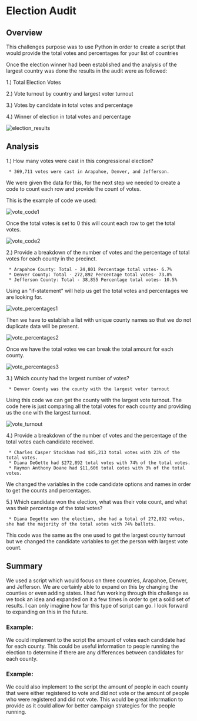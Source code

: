# Election Audit
 
## Overview

This challenges purpose was to use Python in order to create a script that would provide the total votes and percentages for your list of countries

Once the election winner had been established and the analysis of the largest country was done the results in the audit were as followed:

1.) Total Election Votes

2.) Vote turnout by country and largest voter turnout

3.) Votes by candidate in total votes and percentage

4.) Winner of election in total votes and percentage

![election_results](https://user-images.githubusercontent.com/107363203/179429658-c07d5a2b-991f-4c19-82f0-c1df202d743f.png)

## Analysis

1.) How many votes were cast in this congressional election?

     * 369,711 votes were cast in Arapahoe, Denver, and Jefferson.
      
We were given the data for this, for the next step we needed to create a code to count each row and provide the count of votes.

This is the example of code we used:

![vote_code1](https://user-images.githubusercontent.com/107363203/179430215-0c9d5f51-d7f0-4f88-8e14-e11cc0feedcf.png)

Once the total votes is set to 0 this will count each row to get the total votes.

![vote_code2](https://user-images.githubusercontent.com/107363203/179430218-e3ab3a22-6d96-4f07-abf9-2987978a9662.png)

2.) Provide a breakdown of the number of votes and the percentage of total votes for each county in the precinct.

     * Arapahoe County: Total - 24,801 Percentage total votes- 6.7%
     * Denver County: Total - 272,892 Percentage total votes- 73.8%
     * Jefferson County: Total - 38,855 Percentage total votes- 10.5%

Using an "if-statement" will help us get the total votes and percentages we are looking for.

![vote_percentages1](https://user-images.githubusercontent.com/107363203/179430366-e5c91c2a-97fc-4092-8241-04710bfcc3d8.png)

Then we have to establish a list with unique county names so that we do not duplicate data will be present.

![vote_percentages2](https://user-images.githubusercontent.com/107363203/179430382-7ecc1860-1acc-4ec4-b869-73661f68bd26.png)

Once we have the total votes we can break the total amount for each county.

![vote_percentages3](https://user-images.githubusercontent.com/107363203/179430387-201abf73-3c34-44c7-9c99-6ffc115e24b1.png)

3.) Which county had the largest number of votes?

     * Denver County was the county with the largest voter turnout

Using this code we can get the county with the largest vote turnout. The code here is just comparing all the total votes for each county and providing us the one with the largest turnout.

![vote_turnout](https://user-images.githubusercontent.com/107363203/179430512-df1d86f5-9651-4737-bc03-12faa6cdec07.png)

4.) Provide a breakdown of the number of votes and the percentage of the total votes each candidate received.

     * Charles Casper Stockham had $85,213 total votes with 23% of the total votes.
     * Diana DeGette had $272,892 total votes with 74% of the total votes.
     * Raymon Anthony Doane had $11,606 total cotes with 3% of the total votes.
     
We changed the variables in the code candidate options and names in order to get the counts and percentages.     

5.) Which candidate won the election, what was their vote count, and what was their percentage of the total votes?

     * Diana Degette won the election, she had a total of 272,892 votes, she had the majority of the total votes with 74% ballots.

This code was the same as the one used to get the largest county turnout but we changed the candidate variables to get the person with largest vote count.

## Summary

We used a script which would focus on three countries, Arapahoe, Denver, and Jefferson. We are certainly able to expand on this by changing the counties or even adding states. I had fun working through this challenge as we took an idea and expanded on it a few times in order to get a solid set of results. I can only imagine how far this type of script can go. I look forward to expanding on this in the future.

### Example: 

We could implement to the script the amount of votes each candidate had for each county. This could be useful information to people running the election to determine if there are any differences between candidates for each county.

### Example:

We could also implement to the script the amount of people in each county that were either registered to vote and did not vote or the amount of people who were registered and did not vote. This would be great information to provide as it could allow for better campaign strategies for the people running.
